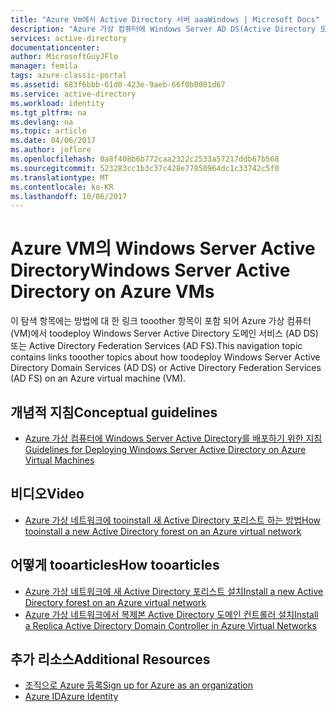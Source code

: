 ```yaml
---
title: "Azure Vm에서 Active Directory 서버 aaaWindows | Microsoft Docs"
description: "Azure 가상 컴퓨터에 Windows Server AD DS(Active Directory 도메인 서비스) 또는 AD FS(Active Directory Federation Services)를 실행할 수 있습니다."
services: active-directory
documentationcenter: 
author: MicrosoftGuyJFlo
manager: femila
tags: azure-classic-portal
ms.assetid: 683f6bbb-61d0-423e-9aeb-66f0b0001d67
ms.service: active-directory
ms.workload: identity
ms.tgt_pltfrm: na
ms.devlang: na
ms.topic: article
ms.date: 04/06/2017
ms.author: joflore
ms.openlocfilehash: 0a8f408b6b772caa2322c2533a57217ddb67b568
ms.sourcegitcommit: 523283cc1b3c37c428e77850964dc1c33742c5f0
ms.translationtype: MT
ms.contentlocale: ko-KR
ms.lasthandoff: 10/06/2017
---
```

# <a name="windows-server-active-directory-on-azure-vms"></a><span data-ttu-id="bba4c-103">Azure VM의 Windows Server Active Directory</span><span class="sxs-lookup"><span data-stu-id="bba4c-103">Windows Server Active Directory on Azure VMs</span></span>
<span data-ttu-id="bba4c-104">이 탐색 항목에는 방법에 대 한 링크 tooother 항목이 포함 되어 Azure 가상 컴퓨터 (VM)에서 toodeploy Windows Server Active Directory 도메인 서비스 (AD DS) 또는 Active Directory Federation Services (AD FS).</span><span class="sxs-lookup"><span data-stu-id="bba4c-104">This navigation topic contains links tooother topics about how toodeploy Windows Server Active Directory Domain Services (AD DS) or Active Directory Federation Services (AD FS) on an Azure virtual machine (VM).</span></span>

## <a name="conceptual-guidelines"></a><span data-ttu-id="bba4c-105">개념적 지침</span><span class="sxs-lookup"><span data-stu-id="bba4c-105">Conceptual guidelines</span></span>
* [<span data-ttu-id="bba4c-106">Azure 가상 컴퓨터에 Windows Server Active Directory를 배포하기 위한 지침</span><span class="sxs-lookup"><span data-stu-id="bba4c-106">Guidelines for Deploying Windows Server Active Directory on Azure Virtual Machines</span></span>](https://msdn.microsoft.com/library/azure/jj156090.aspx)

## <a name="video"></a><span data-ttu-id="bba4c-107">비디오</span><span class="sxs-lookup"><span data-stu-id="bba4c-107">Video</span></span>
* [<span data-ttu-id="bba4c-108">Azure 가상 네트워크에 tooinstall 새 Active Directory 포리스트 하는 방법</span><span class="sxs-lookup"><span data-stu-id="bba4c-108">How tooinstall a new Active Directory forest on an Azure virtual network</span></span>](http://channel9.msdn.com/Series/Microsoft-Azure-Tutorials/How-to-install-a-new-Active-Directory-forest-on-an-Azure-virtual-network)

## <a name="how-tooarticles"></a><span data-ttu-id="bba4c-109">어떻게 tooarticles</span><span class="sxs-lookup"><span data-stu-id="bba4c-109">How tooarticles</span></span>
* [<span data-ttu-id="bba4c-110">Azure 가상 네트워크에 새 Active Directory 포리스트 설치</span><span class="sxs-lookup"><span data-stu-id="bba4c-110">Install a new Active Directory forest on an Azure virtual network</span></span>](active-directory-new-forest-virtual-machine.md)
* [<span data-ttu-id="bba4c-111">Azure 가상 네트워크에서 복제본 Active Directory 도메인 컨트롤러 설치</span><span class="sxs-lookup"><span data-stu-id="bba4c-111">Install a Replica Active Directory Domain Controller in Azure Virtual Networks</span></span>](active-directory-install-replica-active-directory-domain-controller.md)

## <a name="additional-resources"></a><span data-ttu-id="bba4c-112">추가 리소스</span><span class="sxs-lookup"><span data-stu-id="bba4c-112">Additional Resources</span></span>
* [<span data-ttu-id="bba4c-113">조직으로 Azure 등록</span><span class="sxs-lookup"><span data-stu-id="bba4c-113">Sign up for Azure as an organization</span></span>](sign-up-organization.md)
* [<span data-ttu-id="bba4c-114">Azure ID</span><span class="sxs-lookup"><span data-stu-id="bba4c-114">Azure Identity</span></span>](fundamentals-identity.md)

